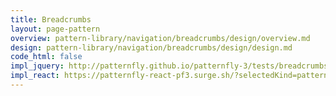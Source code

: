 ```yaml
---
title: Breadcrumbs
layout: page-pattern
overview: pattern-library/navigation/breadcrumbs/design/overview.md
design: pattern-library/navigation/breadcrumbs/design/design.md
code_html: false
impl_jquery: http://patternfly.github.io/patternfly-3/tests/breadcrumbs.html
impl_react: https://patternfly-react-pf3.surge.sh/?selectedKind=patternfly-react%2FNavigation%2FBreadcrumb&selectedStory=Breadcrumb
---
```

